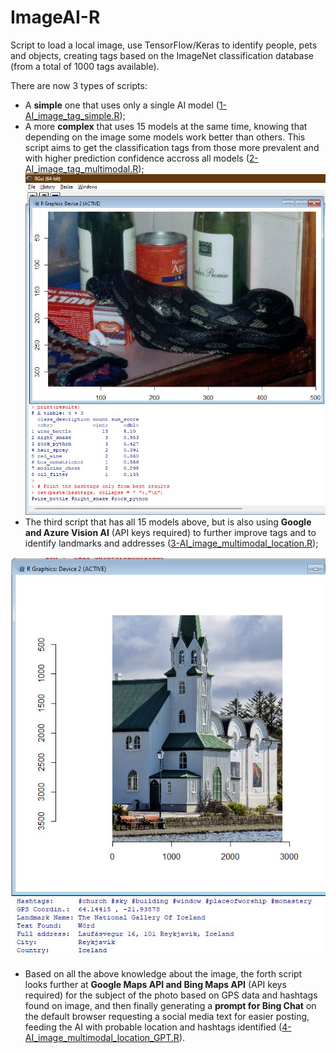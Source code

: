 # ImageAI-R
Script to load a local image, use TensorFlow/Keras to identify people, pets and objects, creating tags based on the ImageNet classification database (from a total of 1000 tags available).

There are now 3 types of scripts:
- A **simple** one that uses only a single AI model ([1-AI_image_tag_simple.R](1-AI_image_tag_simple.R));
- A more **complex** that uses 15 models at the same time, knowing that depending on the image some models work better than others. This script aims to get the classification tags from those more prevalent and with higher prediction confidence accross all models ([2-AI_image_tag_multimodal.R](2-AI_image_tag_multimodal.R));
![Example of complex script](./img/Example.jpg)
- The third script that has all 15 models above, but is also using **Google and Azure Vision AI** (API keys required) to further improve tags and to identify landmarks and addresses ([3-AI_image_multimodal_location.R](3-AI_image_multimodal_location.R));

![Example of complex script with Vision APIs for Location](./img/Location_Example.jpg)
- Based on all the above knowledge about the image, the forth script looks further at **Google Maps API and Bing Maps API** (API keys required) for the subject of the photo based on GPS data and hashtags found on image, and then finally generating a **prompt for Bing Chat** on the default browser requesting a social media text for easier posting, feeding the AI with probable location and hashtags identified ([4-AI_image_multimodal_location_GPT.R](4-AI_image_multimodal_location_GPT.R)).

